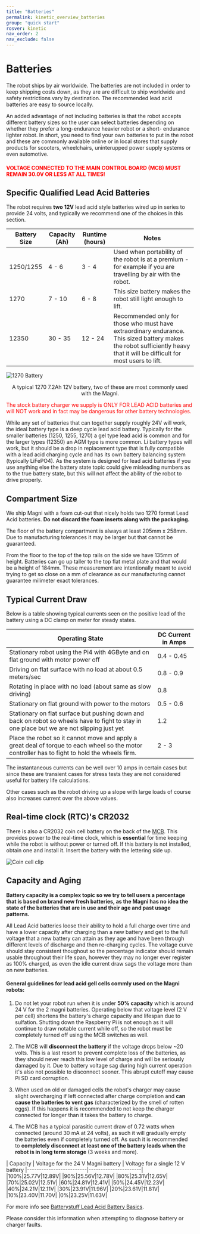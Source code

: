 ```yaml
---
title: "Batteries"
permalink: kinetic_overview_batteries
group: "quick start"
rosver: kinetic
nav_order: 2
nav_exclude: false
---
```


# Batteries

The robot ships by air worldwide. The batteries are not included in order to keep shipping costs down, as they are are difficult to ship worldwide and safety restrictions vary by destination. The recommended lead acid batteries are easy to source locally.

An added advantage of not including batteries is that the robot accepts different battery sizes so the user can select batteries depending on whether they prefer a long-endurance heavier robot or a short- endurance lighter robot. In short, you need to find your own batteries to put in the robot and these are commonly available online or in local stores that supply products for scooters, wheelchairs, uninterupped power supply systems or even automotive.

<H4 style="color:red">VOLTAGE CONNECTED TO THE MAIN CONTROL BOARD (MCB) MUST REMAIN 30.0V OR LESS AT ALL TIMES!</H4>

## Specific Qualified Lead Acid Batteries

The robot requires **two** **12V** lead acid style batteries wired up in series to provide 24 volts, and typically we recommend one of the choices in this section.

| Battery Size      | Capacity (Ah)  | Runtime (hours)  | Notes |
| ---------------- | ---------------- |---------------- |----- |
| 1250/1255  | 4 - 6      |      3 - 4		 |	Used when portability of the robot is at a premium - for example if you are travelling by air with the robot. |
| 1270  		  | 7 - 10    |   6 - 8  	 	 |	This size battery makes the robot still light enough to lift. |
| 12350  		  | 30 - 35     |   12 - 24  	 	 |	Recommended only for those who must have extraordinary endurance. This sized battery makes the robot sufficiently heavy that it will be difficult for most users to lift. |

![1270 Battery](./../assets/leadacid.png)
<p align = "center">A typical 1270 7.2Ah 12V battery, two of these are most commonly used with the Magni.</p>

<p style="color:red">The stock battery charger we supply is ONLY FOR LEAD ACID batteries and will NOT work and in fact may be dangerous for other battery technologies.</p>

While any set of batteries that can together supply roughly 24V will work, the ideal battery type is a deep cycle lead acid battery. Typically for the smaller batteries (1250, 1255, 1270) a gel type lead acid is common and for the larger types (12350) an AGM type is more common. Li battery types will work, but it should be a drop in replacement type that is fully compatible with a lead acid charging cycle and has its own battery balancing system (typically LiFePO4). As the system is designed for lead acid batteries if you use anything else the battery state topic could give misleading numbers as to the true battery state, but this will not affect the ability of the robot to drive properly.

## Compartment Size

We ship Magni with a foam cut-out that nicely holds two 1270 format Lead Acid batteries. **Do not discard the foam inserts along with the packaging.**

The floor of the battery compartment is always at least 205mm x 258mm.  Due to manufacturing tolerances it may be larger but that cannot be guaranteed.

From the floor to the top of the top rails on the side we have 135mm of height.  Batteries can go up taller to the top flat metal plate and that would be a height of 184mm.  These measurement are intentionally meant to avoid trying to get so close on a mm of clearance as our manufacturing cannot guarantee milimeter exact tolerances.

## Typical Current Draw

Below is a table showing typical currents seen on the positive lead of the battery using a DC clamp on meter for steady states.

|  Operating State | DC Current in Amps |
|-------------------------|----------------------|
|  Stationary robot using the Pi4 with 4GByte and on flat ground with motor power off | 0.4 - 0.45 |
|  Driving on flat surface with no load at about 0.5 meters/sec  |  0.8 - 0.9 |
|  Rotating in place with no load (about same as slow driving) | 0.8 |
|  Stationary on flat ground with power to the motors |  0.5 - 0.6 |
|  Stationary on flat surface but pushing down and back on robot so wheels have to fight to stay in one place but we are not slipping just yet | 1.2 |
|  Place the robot so it cannot move and apply a great deal of torque to each wheel so the motor controller has to fight to hold the wheels firm.  | 2 - 3 |

The instantaneous currents can be well over 10 amps in certain cases but since these are transient cases for stress tests they are not considered useful for battery life calculations.

Other cases such as the robot driving up a slope with large loads of course also increases current over the above values.

## Real-time clock (RTC)'s CR2032

There is also a CR2032 coin cell battery on the back of the [MCB](noetic_magnisilver_mcb).  This provides power to the real-time clock, which is **essential** for time keeping while the robot is without power or turned off. If this battery is not installed, obtain one and install it. Insert the battery with the lettering side up.

![Coin cell clip](../../assets/unboxing/Magni_CR2032_Battery.jpg)

## Capacity and Aging

**Battery capacity is a complex topic so we try to tell users a percentage that is based on brand new fresh batteries, as the Magni has no idea the state of the batteries that are in use and their age and past usage patterns.**

All Lead Acid batteries loose their ability to hold a full charge over time and have a lower capacity after charging than a new battery and get to the full voltage that a new battery can attain as they age and have been through different levels of discharge and then re-charging cycles. The voltage curve should stay consistent thoughout so the percentage indicator should remain usable throughout their life span, however they may no longer ever register as 100% charged, as even the idle current draw sags the voltage more than on new batteries.

#### General guidelines for lead acid gell cells commly used on the Magni robots:

1. Do not let your robot run when it is under **50% capacity** which is around 24 V for the 2 magni batteries. Operating below that voltage level (2 V per cell) shortens the battery's charge capacity and lifespan due to sulfation. Shutting down the Raspberry Pi is not enough as it will continue to draw notable current while off, so the robot must be completely turned off using the MCB switches as well.


2. The MCB will **disconnect the battery** if the voltage drops below \~20 volts. This is a last resort to prevent complete loss of the batteries, as they should never reach this low level of charge and will be seriously damaged by it. Due to battery voltage sag during high current operation it's also not possible to disconnect sooner. This abrupt cutoff may cause Pi SD card corruption.


3. When used on old or damaged cells the robot's charger may cause slight overcharging if left connected after charge completion and **can cause the batteries to vent gas** (characterized by the smell of rotten eggs). If this happens it is recommended to not keep the charger connected for longer than it takes the battery to charge.


3. The MCB has a typical parasitic current draw of 0.72 watts when connected (around 30 mA at 24 volts), as such it will gradually empty the batteries even if completely turned off. As such it is recommended to **completely disconnect at least one of the battery leads when the robot is in long term storage** (3 weeks and more).


|  Capacity | Voltage for the 24 V Magni battery | Voltage for a single 12 V battery
|-------------------------|----------------------|
|100%|25.77V|12.89V|
|90%|25.56V|12.78V|
|80%|25.31V|12.65V|
|70%|25.02V|12.51V|
|60%|24.81V|12.41V|
|50%|24.45V|12.23V|
|40%|24.21V|12.11V|
|30%|23.91V|11.96V|
|20%|23.61V|11.81V|
|10%|23.40V|11.70V|
|0%|23.25V|11.63V|

For more info see [Batterystuff Lead Acid Battery Basics](https://www.batterystuff.com/kb/articles/battery-articles/battery-basics.html).

Please consider this information when attempting to diagnose battery or charger faults.